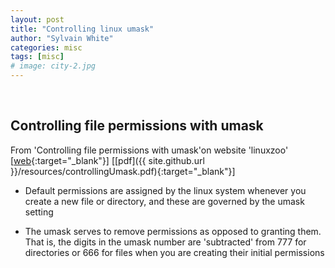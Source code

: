 ```yaml
---
layout: post
title: "Controlling linux umask"
author: "Sylvain White"
categories: misc
tags: [misc]
# image: city-2.jpg
---
```

<br/>

## Controlling file permissions with umask

From 'Controlling file permissions with umask'on website 'linuxzoo' [[web](https://linuxzoo.net/page/sec_umask.html){:target="_blank"}]
[[pdf]({{ site.github.url }}/resources/controllingUmask.pdf){:target="_blank"}]

* Default permissions are assigned by the linux system whenever you create a new file or directory, and these are governed by the umask setting

* The umask serves to remove permissions as opposed to granting them. That is, the digits in the umask number are 'subtracted' from 777 for directories or 666 for files when you are creating their initial permissions



